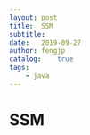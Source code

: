 ```yaml
---
layout: post
title:  SSM
subtitle:   
date:   2019-09-27
author: fengjp
catalog:    true
tags:
    - java
---
```


#   SSM

